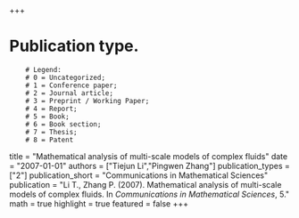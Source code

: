 +++
# Publication type.
        # Legend: 
        # 0 = Uncategorized; 
        # 1 = Conference paper; 
        # 2 = Journal article;
        # 3 = Preprint / Working Paper; 
        # 4 = Report; 
        # 5 = Book; 
        # 6 = Book section;
        # 7 = Thesis; 
        # 8 = Patent
title = "Mathematical analysis of multi-scale models of complex fluids"
date = "2007-01-01"
authors = ["Tiejun Li","Pingwen Zhang"]
publication_types = ["2"]
publication_short = "Communications in Mathematical Sciences"
publication = "Li T., Zhang P. (2007). Mathematical analysis of multi-scale models of complex fluids. In _Communications in Mathematical Sciences_, 5."
math = true
highlight = true
featured = false
+++